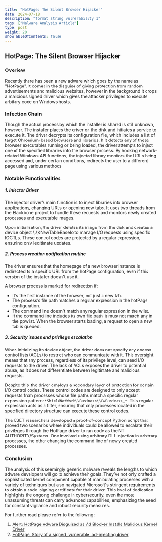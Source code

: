```yaml
---
title: "HotPage: The Silent Browser Hijacker"
date: 2024-07-18
description: "format string vulnerability 1"
tags: ["Malware Analysis Article"]
type: post
weight: 20
showTableOfContents: false
---
```



## HotPage: The Silent Browser Hijacker


### Overiew
Recently there has been a new adware which goes by the name as "HotPage". It comes in the disguise of giving protection from random advertisements and malicious websites, however in the background it drops a malicious signed driver which gives the attacker privileges to execute arbitary code on Windows hosts.

### Infection Chain

Though the actual process by which the installer is shared is still unknown, however. The installer places the driver on the disk and initiates a service to execute it. The driver decrypts its configuration file, which includes a list of target Chromium-based browsers and libraries. If it detects any of these browser executables running or being loaded, the driver attempts to inject one of the specified libraries into the browser process. By hooking network-related Windows API functions, the injected library monitors the URLs being accessed and, under certain conditions, redirects the user to a different page using various methods

### Notable Functionalities
##### 1. Injector Driver

The injector driver’s main function is to inject libraries into browser applications, changing URLs or opening new tabs. It uses two threads from the Blackbone project to handle these requests and monitors newly created processes and executable images.

Upon initialization, the driver deletes its image from the disk and creates a device object \\.\KNewTableBaseIo to manage I/O requests using specific IOCTLs. These control codes are protected by a regular expression, ensuring only legitimate updates.

##### 2. Process creation notification routine

The driver ensures that the homepage of a new browser instance is redirected to a specific URL from the hotPage configuration, even if this version of the installer doesn't use it.

A browser process is marked for redirection if:

- It's the first instance of the browser, not just a new tab.
- The process’s file path matches a regular expression in the hotPage configuration.
- The command line doesn't match any regular expression in the wlist.
- If the command line includes its own file path, it must not match any in the ppwlist.
When the browser starts loading, a request to open a new tab is queued.


##### 3. Security issues and privilege escalation

When initializing its device object, the driver does not specify any access control lists (ACLs) to restrict who can communicate with it. This oversight means that any process, regardless of its privilege level, can send I/O requests to the driver. The lack of ACLs exposes the driver to potential abuse, as it does not differentiate between legitimate and malicious requests.

Despite this, the driver employs a secondary layer of protection for certain I/O control codes. These control codes are designed to only accept requests from processes whose file paths match a specific regular expression pattern: `*ShieldNetWork\\Business\\DwBusiness_*`. This regular expression acts as a filter, ensuring that only processes located in the specified directory structure can execute these control codes.

The ESET researchers developed a proof-of-concept Python script that proved two scenarios where individuals could be allowed to escalate their privileges through the HotPage driver to run code as the NT AUTHORITY/Systems. One involved using arbitrary DLL injection in arbitrary processes, the other changing the command line of newly created processes.


### Conclusion

The analysis of this seemingly generic malware reveals the lengths to which adware developers will go to achieve their goals. They’ve not only crafted a sophisticated kernel component capable of manipulating processes with a variety of techniques but also navigated Microsoft's stringent requirements to obtain a code-signing certificate for their driver. This level of dedication highlights the ongoing challenge in cybersecurity: even the most unassuming threats can carry advanced capabilities, emphasizing the need for constant vigilance and robust security measures.


For further read please refer to the following:

1. [Alert: HotPage Adware Disguised as Ad Blocker Installs Malicious Kernel Driver](https://thehackernews.com/2024/07/alert-hotpage-adware-disguised-as-ad.html)
2. [HotPage: Story of a signed, vulnerable, ad-injecting driver](https://www.welivesecurity.com/en/eset-research/hotpage-story-signed-vulnerable-ad-injecting-driver/)









